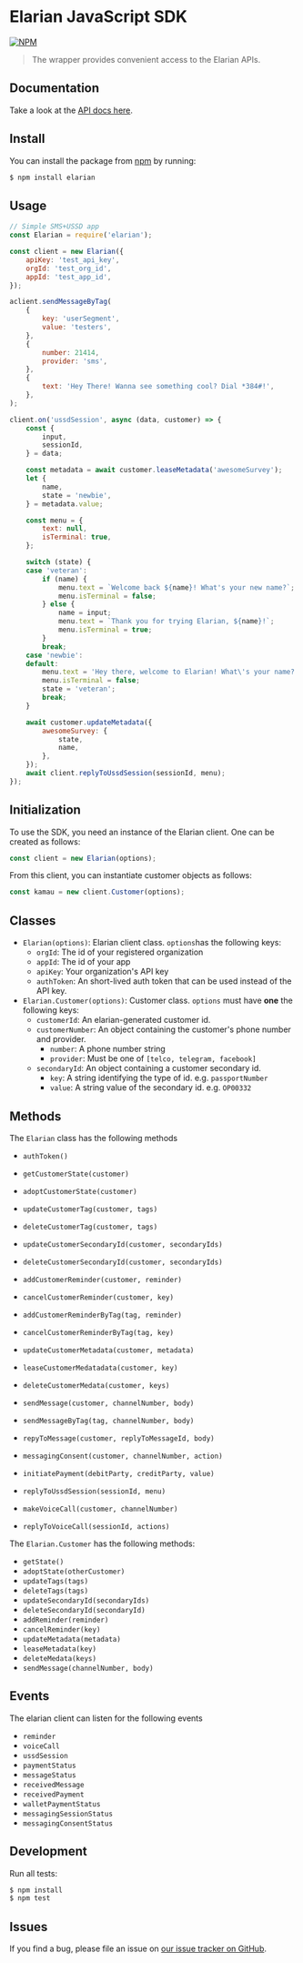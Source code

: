# Elarian JavaScript SDK

[![NPM](https://nodei.co/npm/elarian.png?downloads=true&downloadRank=true&stars=true)](https://www.npmjs.org/package/elarian)

> The wrapper provides convenient access to the Elarian APIs.

## Documentation

Take a look at the [API docs here](http://docs.elarian.com).


## Install

You can install the package from [npm](https://www.npmjs.com/package/elarian) by running: 

```bash
$ npm install elarian
```

## Usage


```javascript
// Simple SMS+USSD app
const Elarian = require('elarian');

const client = new Elarian({
    apiKey: 'test_api_key',
    orgId: 'test_org_id',
    appId: 'test_app_id',
});

aclient.sendMessageByTag(
    {
        key: 'userSegment',
        value: 'testers',
    },
    {
        number: 21414,
        provider: 'sms',
    },
    {
        text: 'Hey There! Wanna see something cool? Dial *384#!',
    },
);

client.on('ussdSession', async (data, customer) => {
    const {
        input,
        sessionId,
    } = data;

    const metadata = await customer.leaseMetadata('awesomeSurvey');
    let {
        name,
        state = 'newbie',
    } = metadata.value;

    const menu = {
        text: null,
        isTerminal: true,
    };

    switch (state) {
    case 'veteran':
        if (name) {
            menu.text = `Welcome back ${name}! What's your new name?`;
            menu.isTerminal = false;
        } else {
            name = input;
            menu.text = `Thank you for trying Elarian, ${name}!`;
            menu.isTerminal = true;
        }
        break;
    case 'newbie':
    default:
        menu.text = 'Hey there, welcome to Elarian! What\'s your name?';
        menu.isTerminal = false;
        state = 'veteran';
        break;
    }

    await customer.updateMetadata({
        awesomeSurvey: {
            state,
            name,
        },
    });
    await client.replyToUssdSession(sessionId, menu);
});

```

## Initialization

To use the SDK, you need an instance of the Elarian client. One can be created as follows:

```js
const client = new Elarian(options);
```

From this client, you can instantiate customer objects as follows:

```js
const kamau = new client.Customer(options);
```

## Classes

- `Elarian(options)`: Elarian client class. `options`has the following keys:
  - `orgId`: The id of your registered organization
  - `appId`: The id of your app
  - `apiKey`: Your organization's API key
  - `authToken`: An short-lived auth token that can be used instead of the API key.
- `Elarian.Customer(options)`: Customer class. `options` must have **one** the following keys:
  - `customerId`: An elarian-generated customer id.
  - `customerNumber`: An object containing the customer's phone number and provider.
    - `number`: A phone number string
    - `provider`: Must be one of `[telco, telegram, facebook]`
  - `secondaryId`: An object containing a customer secondary id.
    - `key`: A string identifying the type of id. e.g. `passportNumber`
    - `value`: A string value of the secondary id. e.g. `OP00332`

## Methods

The `Elarian` class has the following methods

- `authToken()`

- `getCustomerState(customer)`
- `adoptCustomerState(customer)`
- `updateCustomerTag(customer, tags)`
- `deleteCustomerTag(customer, tags)`
- `updateCustomerSecondaryId(customer, secondaryIds)`
- `deleteCustomerSecondaryId(customer, secondaryIds)`
- `addCustomerReminder(customer, reminder)`
- `cancelCustomerReminder(customer, key)`
- `addCustomerReminderByTag(tag, reminder)`
- `cancelCustomerReminderByTag(tag, key)`
- `updateCustomerMetadata(customer, metadata)`
- `leaseCustomerMedatadata(customer, key)`
- `deleteCustomerMedata(customer, keys)`
- `sendMessage(customer, channelNumber, body)`
- `sendMessageByTag(tag, channelNumber, body)`
- `repyToMessage(customer, replyToMessageId, body)`
- `messagingConsent(customer, channelNumber, action)`
- `initiatePayment(debitParty, creditParty, value)`
- `replyToUssdSession(sessionId, menu)`
- `makeVoiceCall(customer, channelNumber)`
- `replyToVoiceCall(sessionId, actions)`

The `Elarian.Customer` has the following methods:

- `getState()`
- `adoptState(otherCustomer)`
- `updateTags(tags)`
- `deleteTags(tags)`
- `updateSecondaryId(secondaryIds)`
- `deleteSecondaryId(secondaryId)`
- `addReminder(reminder)`
- `cancelReminder(key)`
- `updateMetadata(metadata)`
- `leaseMetadata(key)`
- `deleteMedata(keys)`
- `sendMessage(channelNumber, body)`

##  Events

The elarian client can listen for the following events

- `reminder`
- `voiceCall`
- `ussdSession`
- `paymentStatus`
- `messageStatus`
- `receivedMessage`
- `receivedPayment`
- `walletPaymentStatus`
- `messagingSessionStatus`
- `messagingConsentStatus`

## Development

Run all tests:

```bash
$ npm install
$ npm test
```

## Issues

If you find a bug, please file an issue on [our issue tracker on GitHub](https://github.com/ElarianLtd/node-sdk/issues).